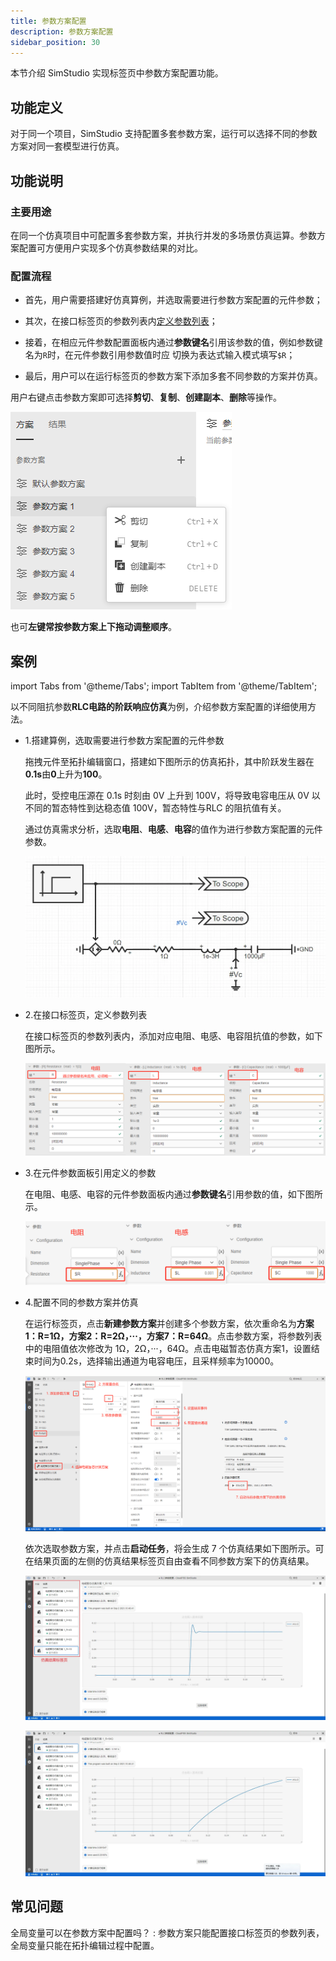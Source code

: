 ```yaml
---
title: 参数方案配置
description: 参数方案配置
sidebar_position: 30
---
```


本节介绍 SimStudio 实现标签页中参数方案配置功能。

## 功能定义

对于同一个项目，SimStudio 支持配置多套参数方案，运行可以选择不同的参数方案对同一套模型进行仿真。

## 功能说明

### 主要用途

在同一个仿真项目中可配置多套参数方案，并执行并发的多场景仿真运算。参数方案配置可方便用户实现多个仿真参数结果的对比。

### 配置流程

- 首先，用户需要搭建好仿真算例，并选取需要进行参数方案配置的元件参数；
  
- 其次，在接口标签页的参数列表内[定义参数列表](../moduleEncapsulation/pins-list/index.md)；
  
- 接着，在相应元件参数配置面板内通过**参数键名**引用该参数的值，例如参数键名为`R`时，在元件参数引用参数值时应
  切换为表达式输入模式填写`$R`；

- 最后，用户可以在运行标签页的参数方案下添加多套不同参数的方案并仿真。
  
用户右键点击参数方案即可选择**剪切**、**复制**、**创建副本**、**删除**等操作。

![参数方案操作](./7.png)

也可**左键常按参数方案上下拖动调整顺序**。

## 案例

import Tabs from '@theme/Tabs';
import TabItem from '@theme/TabItem';

<Tabs>
<TabItem value="js" label="配置不同的方案进行批量仿真">

以不同阻抗参数**RLC电路的阶跃响应仿真**为例，介绍参数方案配置的详细使用方法。

- 1.搭建算例，选取需要进行参数方案配置的元件参数

  拖拽元件至拓扑编辑窗口，搭建如下图所示的仿真拓扑，其中阶跃发生器在**0.1s**由**0**上升为**100**。
  
  此时，受控电压源在 0.1s 时刻由 0V 上升到 100V，将导致电容电压从 0V 以不同的暂态特性到达稳态值 100V，暂态特性与RLC 的阻抗值有关。

  通过仿真需求分析，选取**电阻**、**电感**、**电容**的值作为进行参数方案配置的元件参数。

  ![RLC 电路阶跃响应仿真拓扑图](./1.png)

- 2.在接口标签页，定义参数列表

  在接口标签页的参数列表内，添加对应电阻、电感、电容阻抗值的参数，如下图所示。

  ![参数列表配置](./2.png)

- 3.在元件参数面板引用定义的参数

  在电阻、电感、电容的元件参数面板内通过**参数键名**引用参数的值，如下图所示。

  ![参数列表引用](./3.png)

- 4.配置不同的参数方案并仿真

  在运行标签页，点击**新建参数方案**并创建多个参数方案，依次重命名为**方案1：R=1Ω，方案2：R=2Ω，···，方案7：R=64Ω**。点击参数方案，将参数列表中的电阻值依次修改为 1Ω，2Ω，···，64Ω。点击电磁暂态仿真方案1，设置结束时间为0.2s，选择输出通道为电容电压，且采样频率为10000。

  ![参数及计算配置方案](./4.png)

  依次选取参数方案，并点击**启动任务**，将会生成 7 个仿真结果如下图所示。可在结果页面的左侧的仿真结果标签页自由查看不同参数方案下的仿真结果。

  ![RLC方案1的仿真结果图](./5.png)

  ![RLC方案7的仿真结果图](./6.png)

</TabItem>
</Tabs>

## 常见问题

全局变量可以在参数方案中配置吗？
:   参数方案只能配置接口标签页的参数列表，全局变量只能在拓扑编辑过程中配置。

